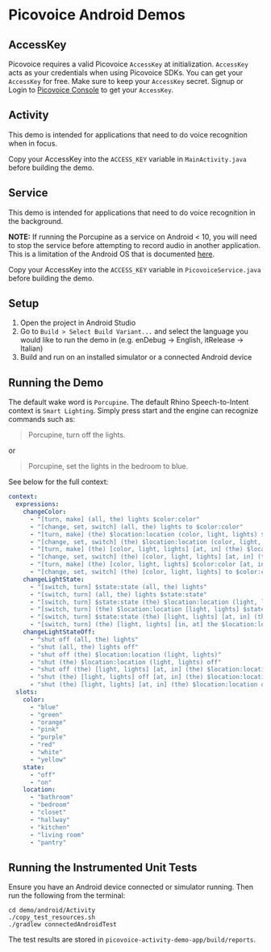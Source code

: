 # Picovoice Android Demos

## AccessKey

Picovoice requires a valid Picovoice `AccessKey` at initialization. `AccessKey` acts as your credentials when using Picovoice SDKs.
You can get your `AccessKey` for free. Make sure to keep your `AccessKey` secret.
Signup or Login to [Picovoice Console](https://console.picovoice.ai/) to get your `AccessKey`.

## Activity

This demo is intended for applications that need to do voice recognition when in focus.

Copy your AccessKey into the `ACCESS_KEY` variable in `MainActivity.java` before building the demo.

## Service

This demo is intended for applications that need to do voice recognition in the background.

**NOTE:** If running the Porcupine as a service on Android < 10, you will need to stop the service before attempting to record audio in another application. This is a limitation of the Android OS that is documented [here](https://developer.android.com/guide/topics/media/sharing-audio-input).

Copy your AccessKey into the `ACCESS_KEY` variable in `PicovoiceService.java` before building the demo.

## Setup

1. Open the project in Android Studio
2. Go to `Build > Select Build Variant...` and select the language you would like to run the demo in (e.g. enDebug -> English, itRelease -> Italian)
3. Build and run on an installed simulator or a connected Android device

## Running the Demo

The default wake word is `Porcupine`. The default Rhino Speech-to-Intent context is `Smart Lighting`. Simply press start
and the engine can recognize commands such as:

> Porcupine, turn off the lights.

or

> Porcupine, set the lights in the bedroom to blue.

See below for the full context:

```yaml
context:
  expressions:
    changeColor:
      - "[turn, make] (all, the) lights $color:color"
      - "[change, set, switch] (all, the) lights to $color:color"
      - "[turn, make] (the) $location:location (color, light, lights) $color:color"
      - "[change, set, switch] (the) $location:location (color, light, lights) to $color:color"
      - "[turn, make] (the) [color, light, lights] [at, in] (the) $location:location $color:color"
      - "[change, set, switch] (the) [color, light, lights] [at, in] (the) $location:location to $color:color"
      - "[turn, make] (the) [color, light, lights] $color:color [at, in] (the) $location:location"
      - "[change, set, switch] (the) [color, light, lights] to $color:color [at, in] (the) $location:location"
    changeLightState:
      - "[switch, turn] $state:state (all, the) lights"
      - "[switch, turn] (all, the) lights $state:state"
      - "[switch, turn] $state:state (the) $location:location (light, lights)"
      - "[switch, turn] (the) $location:location [light, lights] $state:state"
      - "[switch, turn] $state:state (the) [light, lights] [at, in] (the) $location:location"
      - "[switch, turn] (the) [light, lights] [in, at] the $location:location $state:state"
    changeLightStateOff:
      - "shut off (all, the) lights"
      - "shut (all, the) lights off"
      - "shut off (the) $location:location (light, lights)"
      - "shut (the) $location:location (light, lights) off"
      - "shut off (the) [light, lights] [at, in] (the) $location:location"
      - "shut (the) [light, lights] off [at, in] (the) $location:location"
      - "shut (the) [light, lights] [at, in] (the) $location:location off"
  slots:
    color:
      - "blue"
      - "green"
      - "orange"
      - "pink"
      - "purple"
      - "red"
      - "white"
      - "yellow"
    state:
      - "off"
      - "on"
    location:
      - "bathroom"
      - "bedroom"
      - "closet"
      - "hallway"
      - "kitchen"
      - "living room"
      - "pantry"
```

## Running the Instrumented Unit Tests

Ensure you have an Android device connected or simulator running. Then run the following from the terminal:

```console
cd demo/android/Activity
./copy_test_resources.sh
./gradlew connectedAndroidTest
```

The test results are stored in `picovoice-activity-demo-app/build/reports`.
